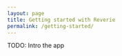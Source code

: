 ```yaml
---
layout: page
title: Getting started with Reverie
permalink: /getting-started/
---
```


TODO: Intro the app
